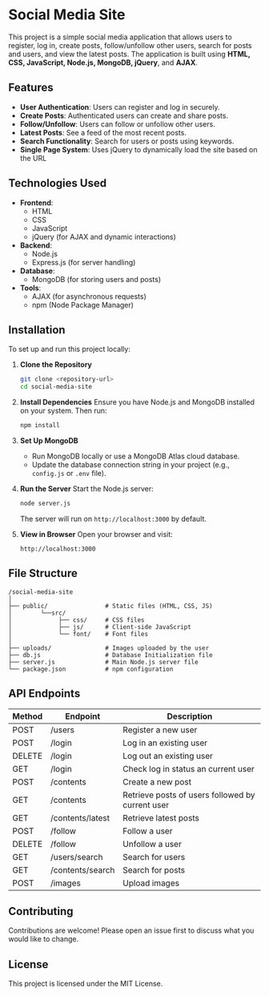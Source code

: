 # Social Media Site

This project is a simple social media application that allows users to register, log in, create posts, follow/unfollow other users, search for posts and users, and view the latest posts. The application is built using **HTML, CSS, JavaScript, Node.js, MongoDB, jQuery**, and **AJAX**.

## Features

- **User Authentication**: Users can register and log in securely.
- **Create Posts**: Authenticated users can create and share posts.
- **Follow/Unfollow**: Users can follow or unfollow other users.
- **Latest Posts**: See a feed of the most recent posts.
- **Search Functionality**: Search for users or posts using keywords.
- **Single Page System**: Uses jQuery to dynamically load the site based on the URL

## Technologies Used

- **Frontend**:
  - HTML
  - CSS
  - JavaScript
  - jQuery (for AJAX and dynamic interactions)
- **Backend**:
  - Node.js
  - Express.js (for server handling)
- **Database**:
  - MongoDB (for storing users and posts)
- **Tools**:
  - AJAX (for asynchronous requests)
  - npm (Node Package Manager)

## Installation

To set up and run this project locally:

1. **Clone the Repository**
   ```bash
   git clone <repository-url>
   cd social-media-site
   ```

2. **Install Dependencies**
   Ensure you have Node.js and MongoDB installed on your system. Then run:
   ```bash
   npm install
   ```

3. **Set Up MongoDB**
   - Run MongoDB locally or use a MongoDB Atlas cloud database.
   - Update the database connection string in your project (e.g., `config.js` or `.env` file).

4. **Run the Server**
   Start the Node.js server:
   ```bash
   node server.js
   ```
   The server will run on `http://localhost:3000` by default.

5. **View in Browser**
   Open your browser and visit:
   ```
   http://localhost:3000
   ```

## File Structure
```
/social-media-site
│
├── public/                # Static files (HTML, CSS, JS)
│        └──src/
│             ├── css/     # CSS files
│             ├── js/      # Client-side JavaScript
│             └── font/    # Font files
│
├── uploads/               # Images uploaded by the user
├── db.js                  # Database Initialization file
├── server.js              # Main Node.js server file
└── package.json           # npm configuration
```

## API Endpoints
| Method | Endpoint          | Description                                          |
|--------|-------------------|------------------------------------------------------|
| POST   | /users            | Register a new user                                  |
| POST   | /login            | Log in an existing user                              |
| DELETE | /login            | Log out an existing user                             |
| GET    | /login            | Check log in status an current user                  |
| POST   | /contents         | Create a new post                                    |
| GET    | /contents         | Retrieve posts of users followed by current user     |
| GET    | /contents/latest  | Retrieve latest posts                                |
| POST   | /follow           | Follow a user                                        |
| DELETE | /follow           | Unfollow a user                                      |
| GET    | /users/search     | Search for users                                     |
| GET    | /contents/search  | Search for posts                                     |
| POST   | /images           | Upload images                                        |


## Contributing
Contributions are welcome! Please open an issue first to discuss what you would like to change.

## License
This project is licensed under the MIT License.
